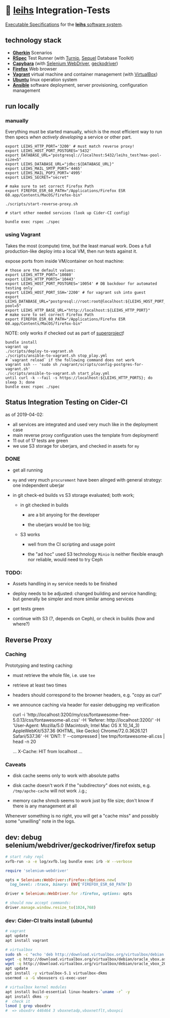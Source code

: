 # 🥒 [leihs][] Integration-Tests

[Executable Specifications](https://en.wikipedia.org/wiki/Behavior-driven_development#Behavioral_specifications) for the [**leihs** software system][leihs].

## technology stack

- [**Gherkin**](https://docs.cucumber.io/gherkin/reference/) Scenarios
- [**RSpec**](https://rspec.info/) Test Runner (with [Turnip](https://github.com/jnicklas/turnip), [Sequel](https://rubygems.org/gems/sequel) Database Toolkit)
- [**Capybara**](https://teamcapybara.github.io/capybara/) (with [Selenium WebDriver](https://www.seleniumhq.org/projects/webdriver/), [geckodriver](https://github.com/mozilla/geckodriver))
- [**Firefox**](https://www.mozilla.org/firefox/) Web browser
- [**Vagrant**](https://www.vagrantup.com/) virtual machine and container management (with [VirtualBox](https://www.virtualbox.org/))
- [**Ubuntu**](https://www.ubuntu.com/server) linux operation system
- [**Ansible**](https://www.ansible.com/) software deployment, server provisioning, configuration management

## run locally

### manually

Everything must be started manually, which is the most efficient way to run then specs _when actively developing_ a service or other part.

```shell
export LEIHS_HTTP_PORT='3200' # must match reverse proxy!
export LEIHS_HOST_PORT_POSTGRES='5432'
export DATABASE_URL="postgresql://localhost:5432/leihs_test?max-pool-size=5"
export LEIHS_DATABASE_URL="jdbc:${DATABASE_URL}"
export LEIHS_MAIL_SMTP_PORT='4465'
export LEIHS_MAIL_POP3_PORT='4995'
export LEIHS_SECRET="secret"

# make sure to set correct Firefox Path
export FIREFOX_ESR_60_PATH="/Applications/Firefox ESR 60.app/Contents/MacOS/firefox-bin"

./scripts/start-reverse-proxy.sh

# start other needed services (look up Cider-CI config)

bundle exec rspec ./spec
```

### using Vagrant

Takes the most (compute) time, but the least manual work.
Does a full production-like deploy into a local VM, then run tests against it.

expose ports from inside VM/container on host machine:

```shell
# those are the default values:
export LEIHS_HTTP_PORT='10080'
export LEIHS_HTTP_PORTS='10443'
export LEIHS_HOST_PORT_POSTGRES='10054' # DB backdoor for automated testing only
export LEIHS_HOST_PORT_SSH='2200' # for vagrant ssh into guest
export LEIHS_DATABASE_URL="postgresql://root:root@localhost:${LEIHS_HOST_PORT_POSTGRES}/leihs?pool=5"
export LEIHS_HTTP_BASE_URL="http://localhost:${LEIHS_HTTP_PORT}"
# make sure to set correct Firefox Path
export FIREFOX_ESR_60_PATH="/Applications/Firefox ESR 60.app/Contents/MacOS/firefox-bin"
```

NOTE: only works if checked out as part of [superproject][leihs]!

```shell
bundle install
vagrant up
./scripts/deploy-to-vagrant.sh
./scripts/ansible-to-vagrant.sh stop_play.yml
# `vagrant reload` if the following command does not work
vagrant ssh -- 'sudo sh /vagrant/scripts/config-postgres-for-vagrant.sh'
./scripts/ansible-to-vagrant.sh start_play.yml
until curl -k --fail -s https://localhost:${LEIHS_HTTP_PORTS}; do sleep 3; done
bundle exec rspec ./spec
```

## Status Integration Testing on Cider-CI

as of 2019-04-02:

- all services are integrated and used very much like in the deployment case
- main reverse proxy configuration uses the template from deployment!
- 11 out of 17 tests are green
- we use S3 storage for uberjars, and checked in assets for `my`

### DONE

- get all running

- `my` and very much `procurement` have been alinged with general strategy: one
  independent uberjar

- in git check-ed builds vs S3 storage evaluated; both work;

  - in git checked in builds

    - are a bit anyoing for the developer

    - the uberjars would be too big;

  - S3 works

    - well from the CI scripting and usage point

    - the "ad hoc" used S3 technology `Minio` is neither flexible enaugh nor
      reliable, would need to try Ceph

### TODO:

- Assets handling in `my` service needs to be finished

- deploy needs to be adjusted: changed building and service handling; but
  generally be simpler and more similar among services

- get tests green

- continue with S3 (?, depends on Ceph), or check in builds (how and where?)

## Reverse Proxy

### Caching

Prototyping and testing caching:

- must retrieve the whole file, i.e. use `tee`
- retrieve at least two times
- headers should correspond to the browner headers, e.g. "copy as curl"
- we announce caching via header for easier debugging rep verification

  curl -i 'http://localhost:3200/my/css/fontawesome-free-5.0.13/css/fontawesome-all.css' -H 'Referer: http://localhost:3200/' -H 'User-Agent: Mozilla/5.0 (Macintosh; Intel Mac OS X 10_14_3) AppleWebKit/537.36 (KHTML, like Gecko) Chrome/72.0.3626.121 Safari/537.36' -H 'DNT: 1' --compressed | tee tmp/fontawesome-all.css | head -n 20

  ...
  X-Cache: HIT from localhost
  ...

### Caveats

- disk cache seems only to work with absolute paths
- disk cache doesn't work if the "subdirectory" does not exists, e.g. `/tmp/apche-cache` will not work .i.g.;

- memory cache shmcb seems to work just by file size; don't know if there is any management at all

Whenever something is no right, you will get a "cache miss" and possibly some
"unwilling" note in the logs.

## dev: debug selenium/webdriver/geckodriver/firefox setup

```sh
# start ruby repl
xvfb-run -a -e log/xvfb.log bundle exec irb -W --verbose
```

```ruby
require 'selenium-webdriver'

opts = Selenium::WebDriver::Firefox::Options.new(
  log_level: :trace, binary: ENV['FIREFOX_ESR_60_PATH'])

driver = Selenium::WebDriver.for :firefox, options: opts

# should now accept commands:
driver.manage.window.resize_to(1024,768)
```

### dev: Cider-CI traits install (ubuntu)

```sh
# vagrant
apt update
apt install vagrant

# virtualbox
sudo sh -c "echo 'deb http://download.virtualbox.org/virtualbox/debian '$(lsb_release -cs)' contrib non-free' > /etc/apt/sources.list.d/virtualbox.list"
wget -q http://download.virtualbox.org/virtualbox/debian/oracle_vbox.asc -O- | sudo apt-key add -
wget -q http://download.virtualbox.org/virtualbox/debian/oracle_vbox_2016.asc -O- | sudo apt-key add -
apt update
apt install -y virtualbox-5.1 virtualbox-dkms
usermod -a -G vboxusers ci-exec-user

# virtualbox kernel modules
apt install build-essential linux-headers-`uname -r` -y
apt install dkms -y
#  check it
lsmod | grep vboxdrv
#  => vboxdrv 446464 3 vboxnetadp,vboxnetflt,vboxpci
```

[leihs]: https://github.com/leihs/leihs
